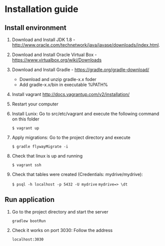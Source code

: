 # Installation guide

## Install environment
1. Download and Install JDK 1.8 - http://www.oracle.com/technetwork/java/javase/downloads/index.html.
2. Download and Install Oracle Virtual Box - https://www.virtualbox.org/wiki/Downloads
3. Download and Install Gradle - https://gradle.org/gradle-download/

	* Download and unzip gradle-x.x foder
	* Add gradle-x.x/bin in executable %PATH%
4. Install vagrant http://docs.vagrantup.com/v2/installation/
5. Restart your computer
6. Install Lunix: Go to src/etc/vagrant and execute the following command on this folder

	<code>$ vagrant up </code>
7. Apply migrations: Go to the project directory and execute

	<code>$ gradle flywayMigrate -i</code>
8. Check that linux is up and running

	<code>$ vagrant ssh</code>
9. Check that tables were created (Credentials: mydrive/mydrive):

	<code>$ psql -h localhost -p 5432 -U mydrive</code>
	<code>mydrive=> \dt</code>

## Run application
1. Go to the project directory and start the server

	<code>gradlew bootRun</code>
2. Check it works on port 3030: Follow the address

	<code>localhost:3030</code>
	